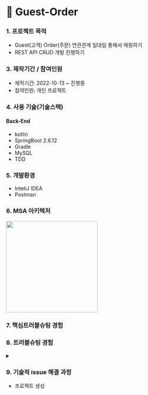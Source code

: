 # 📌 Guest-Order

###  1. 프로젝트 목적 
+ Guest(고객) Order(주문) 연관관계 일대일 통해서 매핑하기
+ REST API CRUD 개발 진행하기 


###  3. 제작기간 / 참여인원
+ 제작기간: 2022-10-13 ~ 진행중
+ 참여인원: 개인 프로젝트

### 4. 사용 기술(기술스택)
#### Back-End
+ kotlin
+ SpringBoot 2.6.12
+ Gradle
+ MySQL
+ TDD

### 5. 개발환경
+ InteliJ IDEA
+ Postman

### 6. MSA 아키텍처

<img src="https://user-images.githubusercontent.com/58936137/195634999-61fdff96-9c34-4e06-a4e9-dd5ae925f658.png" width="" height="250px">



###  7. 핵심트러블슈팅 경험

###  8. 트러블슈팅 경험
<details>
<summary></summary>
<div markdown="1">

 
</div>
</details> 



### 9. 기술적 issue 해결 과정
+ 프로젝트 생성<br> 







